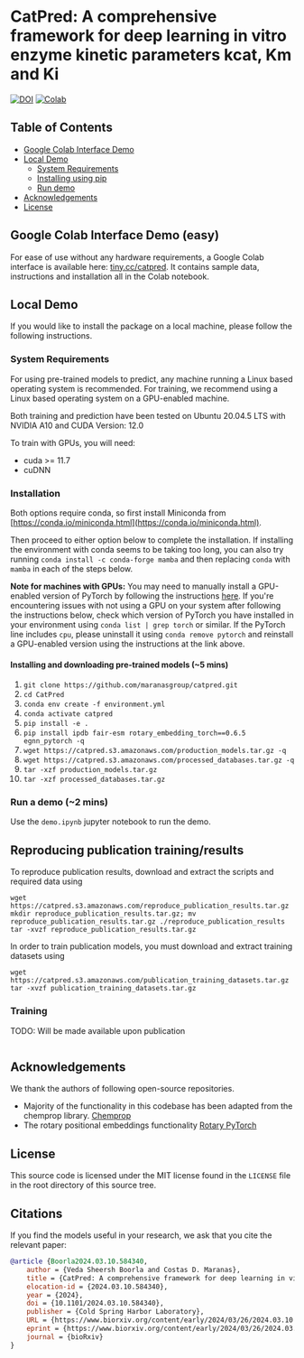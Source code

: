# CatPred: A comprehensive framework for deep learning in vitro enzyme kinetic parameters kcat, Km and Ki

[![DOI](https://img.shields.io/badge/DOI-10.1101/2024.03.10.584340-blue)](https://www.biorxiv.org/content/10.1101/2024.03.10.584340v2)
[![Colab](https://img.shields.io/badge/GoogleColab-tiny.cc/catpred-red)](https://tiny.cc/catpred)


## Table of Contents

- [Google Colab Interface Demo](#web-interface)
- [Local Demo](#local-demo)
  * [System Requirements](#requirements)
  * [Installing using pip](#installing)
  * [Run demo](#run-demo)
- [Acknowledgements](#acknw)
- [License](#license)

## Google Colab Interface Demo (easy) <a name="web-interface"></a>

For ease of use without any hardware requirements, a Google Colab interface is available here: [tiny.cc/catpred](http://tiny.cc/catpred).
It contains sample data, instructions and installation all in the Colab notebook.

## Local Demo <a name="local-demo"></a>

If you would like to install the package on a local machine, please follow the following instructions.

### System Requirements <a name="requirements"></a>

For using pre-trained models to predict, any machine running a Linux based operating system is recommended.
For training, we recommend using a Linux based operating system on a GPU-enabled machine.

Both training and prediction have been tested on Ubuntu 20.04.5 LTS with NVIDIA A10 and CUDA Version: 12.0

To train with GPUs, you will need:
 * cuda >= 11.7
 * cuDNN

### Installation <a name="installing"></a>

Both options require conda, so first install Miniconda from [https://conda.io/miniconda.html](https://conda.io/miniconda.html).

Then proceed to either option below to complete the installation. If installing the environment with conda seems to be taking too long, you can also try running `conda install -c conda-forge mamba` and then replacing `conda` with `mamba` in each of the steps below.

**Note for machines with GPUs:** You may need to manually install a GPU-enabled version of PyTorch by following the instructions [here](https://pytorch.org/get-started/locally/). If you're encountering issues with not using a GPU on your system after following the instructions below, check which version of PyTorch you have installed in your environment using `conda list | grep torch` or similar. If the PyTorch line includes `cpu`, please uninstall it using `conda remove pytorch` and reinstall a GPU-enabled version using the instructions at the link above.

#### Installing and downloading pre-trained models (~5 mins)

1. `git clone https://github.com/maranasgroup/catpred.git`
2. `cd CatPred`
3. `conda env create -f environment.yml`
4. `conda activate catpred`
5. `pip install -e .`
6. `pip install ipdb fair-esm rotary_embedding_torch==0.6.5 egnn_pytorch -q`
7. `wget https://catpred.s3.amazonaws.com/production_models.tar.gz -q`
8. `wget https://catpred.s3.amazonaws.com/processed_databases.tar.gz -q`
9. `tar -xzf production_models.tar.gz`
10. `tar -xzf processed_databases.tar.gz`

### Run a demo (~2 mins) <a name="run-demo"></a>

Use the `demo.ipynb` jupyter notebook to run the demo. 

## Reproducing publication training/results

To reproduce publication results, download and extract the scripts and required data using
```
wget https://catpred.s3.amazonaws.com/reproduce_publication_results.tar.gz 
mkdir reproduce_publication_results.tar.gz; mv reproduce_publication_results.tar.gz ./reproduce_publication_results
tar -xvzf reproduce_publication_results.tar.gz
```

In order to train publication models, you must download and extract training datasets using
```
wget https://catpred.s3.amazonaws.com/publication_training_datasets.tar.gz
tar -xvzf publication_training_datasets.tar.gz
```

### Training

TODO: Will be made available upon publication
```
```

## Acknowledgements <a name="acknw"></a>

We thank the authors of following open-source repositories. 

- Majority of the functionality in this codebase has been adapted from the chemprop library. 
[Chemprop](http://github.com/chemprop/)
- The rotary positional embeddings functionality
[Rotary PyTorch](https://github.com/lucidrains/rotary-embedding-torch)

## License <a name="license"></a>

This source code is licensed under the MIT license found in the `LICENSE` file
in the root directory of this source tree.

## Citations <a name="citations"></a>

If you find the models useful in your research, we ask that you cite the relevant paper:

```bibtex
@article {Boorla2024.03.10.584340,
	author = {Veda Sheersh Boorla and Costas D. Maranas},
	title = {CatPred: A comprehensive framework for deep learning in vitro enzyme kinetic parameters kcat, Km and Ki},
	elocation-id = {2024.03.10.584340},
	year = {2024},
	doi = {10.1101/2024.03.10.584340},
	publisher = {Cold Spring Harbor Laboratory},
	URL = {https://www.biorxiv.org/content/early/2024/03/26/2024.03.10.584340},
	eprint = {https://www.biorxiv.org/content/early/2024/03/26/2024.03.10.584340.full.pdf},
	journal = {bioRxiv}
}
```
